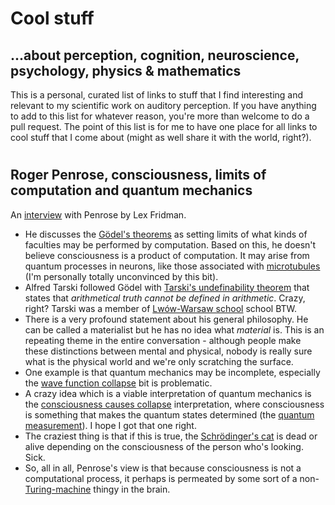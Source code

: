 # Cool stuff

## ...about perception, cognition, neuroscience, psychology, physics & mathematics

This is a personal, curated list of links to stuff that I find interesting and relevant to my scientific work on auditory perception. If you have anything to add to this list for whatever reason, you're more than welcome to do a pull request. The point of this list is for me to have one place for all links to cool stuff that I come about (might as well share it with the world, right?).

# 

## Roger Penrose, consciousness, limits of computation and quantum mechanics

An [interview](https://www.youtube.com/watch?v=orMtwOz6Db0) with Penrose by Lex Fridman. 

- He discusses the [Gödel's theorems](https://en.wikipedia.org/wiki/Gödel%27s_incompleteness_theorems) as setting limits of what kinds of faculties may be performed by computation. Based on this, he doesn't believe consciousness is a product of computation. It may arise from quantum processes in neurons, like those associated with [microtubules](https://en.wikipedia.org/wiki/Microtubule) (I'm personally totally unconvinced by this bit). 
- Alfred Tarski followed Gödel with [Tarski's undefinability theorem](https://en.wikipedia.org/wiki/Tarski%27s_undefinability_theorem) that states that _arithmetical truth cannot be defined in arithmetic_. Crazy, right? Tarski was a member of [Lwów-Warsaw school](https://en.wikipedia.org/wiki/Lwów–Warsaw_school) school BTW. 
- There is a very profound statement about his general philosophy. He can be called a materialist but he has no idea what _material_ is. This is an repeating theme in the entire conversation - although people make these distinctions between mental and physical, nobody is really sure what is the physical world and we're only scratching the surface.
- One example is that quantum mechanics may be incomplete, especially the [wave function collapse](https://en.wikipedia.org/wiki/Wave_function_collapse) bit is problematic.
- A crazy idea which is a viable interpretation of quantum mechanics is the [consciousness causes collapse](https://en.wikipedia.org/wiki/Von_Neumann–Wigner_interpretation) interpretation, where consciousness is something that makes the quantum states determined (the [quantum measurement](https://en.wikipedia.org/wiki/Measurement_in_quantum_mechanics)). I hope I got that one right.
- The craziest thing is that if this is true, the [Schrödinger's cat](https://en.wikipedia.org/wiki/Schrödinger%27s_cat) is dead or alive depending on the consciousness of the person who's looking. Sick.
- So, all in all, Penrose's view is that because consciousness is not a computational process, it perhaps is permeated by some sort of a non-[Turing-machine](https://en.wikipedia.org/wiki/Turing_machine) thingy in the brain.